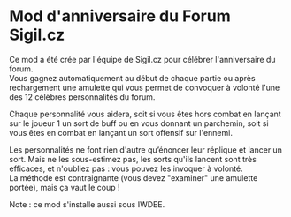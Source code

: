 # Mod d'anniversaire du Forum Sigil.cz

Ce mod a été crée par l'équipe de Sigil.cz pour célébrer l'anniversaire du forum.  
Vous gagnez automatiquement au début de chaque partie ou après rechargement une amulette qui vous permet de convoquer à volonté l'une des 12 célèbres personnalités du forum. 

Chaque personnalité vous aidera, soit si vous êtes hors combat en lançant sur le joueur 1 un sort de buff ou en vous donnant un parchemin, soit si vous êtes en combat en lançant un sort offensif sur l'ennemi.  

Les personnalités ne font rien d'autre qu’énoncer leur réplique et lancer un sort. Mais ne les sous-estimez pas, les sorts qu'ils lancent sont très efficaces, et n'oubliez pas : vous pouvez les invoquer à volonté.  
La méthode est contraignante (vous devez "examiner" une amulette portée), mais ça vaut le coup !

Note : ce mod s'installe aussi sous IWDEE.
